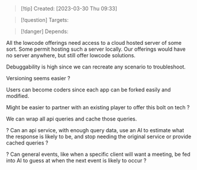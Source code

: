 
>[!tip] Created: [2023-03-30 Thu 09:33]

>[!question] Targets: 

>[!danger] Depends: 

All the lowcode offerings need access to a cloud hosted server of some sort.  Some permit hosting such a server locally.  Our offerings would have no server anywhere, but still offer lowcode solutions.

Debuggability is high since we can recreate any scenario to troubleshoot.

Versioning seems easier ?

Users can become coders since each app can be forked easily and modified.

Might be easier to partner with an existing player to offer this bolt on tech ?

We can wrap all api queries and cache those queries.

? Can an api service, with enough query data, use an AI to estimate what the response is likely to be, and stop needing the original service or provide cached queries ?

? Can general events, like when a specific client will want a meeting, be fed into AI to guess at when the next event is likely to occur ?